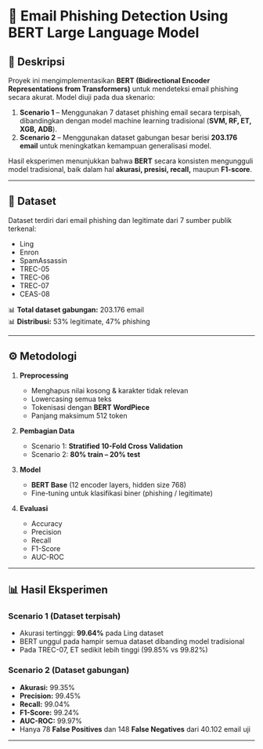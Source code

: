 # 📧 Email Phishing Detection Using BERT Large Language Model

## 📌 Deskripsi
Proyek ini mengimplementasikan **BERT (Bidirectional Encoder Representations from Transformers)** untuk mendeteksi email phishing secara akurat. Model diuji pada dua skenario:

1. **Scenario 1** – Menggunakan 7 dataset phishing email secara terpisah, dibandingkan dengan model machine learning tradisional (**SVM, RF, ET, XGB, ADB**).
2. **Scenario 2** – Menggunakan dataset gabungan besar berisi **203.176 email** untuk meningkatkan kemampuan generalisasi model.

Hasil eksperimen menunjukkan bahwa **BERT** secara konsisten mengungguli model tradisional, baik dalam hal **akurasi, presisi, recall,** maupun **F1-score**.

---

## 📂 Dataset
Dataset terdiri dari email phishing dan legitimate dari 7 sumber publik terkenal:
- Ling  
- Enron  
- SpamAssassin  
- TREC-05  
- TREC-06  
- TREC-07  
- CEAS-08  

📊 **Total dataset gabungan:** 203.176 email  
📊 **Distribusi:** 53% legitimate, 47% phishing

---

## ⚙️ Metodologi
1. **Preprocessing**
   - Menghapus nilai kosong & karakter tidak relevan
   - Lowercasing semua teks
   - Tokenisasi dengan **BERT WordPiece**
   - Panjang maksimum 512 token

2. **Pembagian Data**
   - Scenario 1: **Stratified 10-Fold Cross Validation**
   - Scenario 2: **80% train – 20% test**

3. **Model**
   - **BERT Base** (12 encoder layers, hidden size 768)
   - Fine-tuning untuk klasifikasi biner (phishing / legitimate)

4. **Evaluasi**
   - Accuracy
   - Precision
   - Recall
   - F1-Score
   - AUC-ROC

---

## 📊 Hasil Eksperimen

### Scenario 1 (Dataset terpisah)
- Akurasi tertinggi: **99.64%** pada Ling dataset
- BERT unggul pada hampir semua dataset dibanding model tradisional
- Pada TREC-07, ET sedikit lebih tinggi (99.85% vs 99.82%)

### Scenario 2 (Dataset gabungan)
- **Akurasi:** 99.35%  
- **Precision:** 99.45%  
- **Recall:** 99.04%  
- **F1-Score:** 99.24%  
- **AUC-ROC:** 99.97%  
- Hanya 78 **False Positives** dan 148 **False Negatives** dari 40.102 email uji

---
